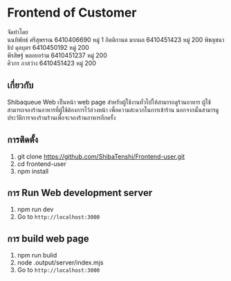 # Frontend of Customer
จัดทำโดย  
นนทิพัทธ์ ศรีสุพรรณ 6410406690 หมู่ 1
กิตติกานต มากผล 6410451423 หมู่ 200
พิชญชนาธิป ดุลบุตร 6410450192 หมู่ 200  
พีรสิษฐ์ พลอยอร่าม 6410451237 หมู่ 200  
ศิวกร ภาสว่าง 6410451423 หมู่ 200
## เกี่ยวกับ
Shibaqueue Web เป็นหน้า web page สำหรับผู้ใช้งานทั่วไปให้สามารถดูร้านอาหาร ผู้ใช้สามารถจองร้านอาหารที่ผู้ใช้ต้องการไว้ล่วงหน้า เพื่อความสะดวกในการเข้าร้าน นอกจากนั้นสามารดูประวัติการจองร้านร้านเพื่อจะจองร้านอาหารอีกครั้ง
## การติดตั้ง
1. git clone https://github.com/ShibaTenshi/Frontend-user.git
2. cd frontend-user
3. npm install

## การ Run Web development server
1. npm run dev
2. Go to  `http://localhost:3000`
## การ build web page
1. npm run bulid
2. node .output/server/index.mjs
3. Go to  `http://localhost:3000`

<!-- # Nuxt 3 Minimal Starter

Look at the [Nuxt 3 documentation](https://nuxt.com/docs/getting-started/introduction) to learn more.

## Setup

Make sure to install the dependencies:

```bash
# npm
npm install

# pnpm
pnpm install

# yarn
yarn install

# bun
bun install
```

## Development Server

Start the development server on `http://localhost:3000`:

```bash
# npm
npm run dev

# pnpm
pnpm run dev

# yarn
yarn dev

# bun
bun run dev
```

## Production

Build the application for production:

```bash
# npm
npm run build

# pnpm
pnpm run build

# yarn
yarn build

# bun
bun run build
```

Locally preview production build:

```bash
# npm
npm run preview

# pnpm
pnpm run preview

# yarn
yarn preview

# bun
bun run preview
```

Check out the [deployment documentation](https://nuxt.com/docs/getting-started/deployment) for more information. -->
